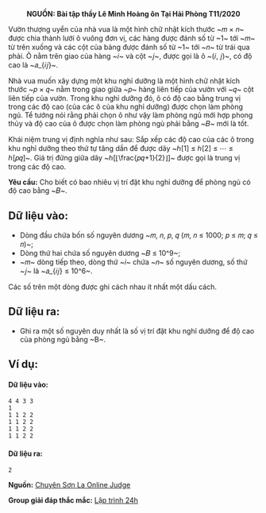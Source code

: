 **<center>NGUỒN: Bài tập thầy Lê Minh Hoàng ôn Tại Hải Phòng T11/2020</center>**

Vườn thượng uyển của nhà vua là một hình chữ nhật kích thước ~𝑚 × 𝑛~ được chia thành lưới ô vuông đơn vị, các hàng được đánh số từ ~1~ tới ~𝑚~ từ trên xuống và các cột của bảng được đánh số từ ~1~ tới ~𝑛~ từ trái qua phải. Ô nằm trên giao của hàng ~𝑖~ và cột ~𝑗~, được gọi là ô ~(𝑖, 𝑗)~, có độ cao là ~𝑎_{𝑖𝑗}~.

Nhà vua muốn xây dựng một khu nghỉ dưỡng là một hình chữ nhật kích thước ~𝑝 × 𝑞~ nằm trong giao giữa ~𝑝~ hàng liên tiếp của vườn với ~𝑞~ cột liên tiếp của vườn. Trong khu nghỉ dưỡng đó, ô có độ cao bằng trung vị trong các độ cao (của các ô của khu nghỉ dưỡng) được chọn làm phòng ngủ. Tể tướng nói rằng phải chọn ô như vậy làm phòng ngủ mới hợp phong thủy và độ cao của ô được chọn làm phòng ngủ phải bằng ~𝐵~ mới là tốt.

Khái niệm trung vị định nghĩa như sau: Sắp xếp các độ cao của các ô trong khu nghỉ dưỡng theo thứ tự tăng dần 
để được dãy ~ℎ[1] ≤ ℎ[2] ≤ ⋯ ≤ ℎ[𝑝𝑞]~. Giá trị đứng giữa dãy ~ℎ[⌊\frac{𝑝𝑞+1}{2}⌋]~ được gọi là trung vị trong các độ cao.

**Yêu cầu:** Cho biết có bao nhiêu vị trí đặt khu nghỉ dưỡng để phòng ngủ có độ cao bằng ~𝐵~.

## Dữ liệu vào:
- Dòng đầu chứa bốn số nguyên dương ~𝑚, 𝑛, 𝑝, 𝑞 (𝑚, 𝑛 ≤ 1000; 𝑝 ≤ 𝑚; 𝑞 ≤ 𝑛)~;
- Dòng thứ hai chứa số nguyên dương ~𝐵 ≤ 10^9~;
- ~𝑚~ dòng tiếp theo, dòng thứ ~𝑖~ chứa ~𝑛~ số nguyên dương, số thứ ~𝑗~ là ~𝑎_{𝑖𝑗} ≤ 10^6~.

Các số trên một dòng được ghi cách nhau ít nhất một dấu cách.

## Dữ liệu ra:
- Ghi ra một số nguyên duy nhất là số vị trí đặt khu nghỉ dưỡng để độ cao của phòng ngủ bằng ~B~.

## Ví dụ:
#### Dữ liệu vào:
```
4 4 3 3
1
1 1 2 2
1 1 2 2
1 1 2 2
1 1 2 2
```

#### Dữ liệu ra:
```
2
```
**Nguồn:** [Chuyên Sơn La Online Judge](http://csloj.ddns.net/)

**Group giải đáp thắc mắc:** [Lập trình 24h](https://www.facebook.com/groups/1386904321519984)